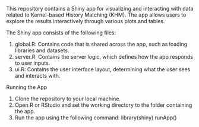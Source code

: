 This repository contains a Shiny app for visualizing and interacting with data related to Kernel-based History Matching (KHM). The app allows users to explore the results interactively through various plots and tables.

The Shiny app consists of the following files:

1. global.R: Contains code that is shared across the app, such as loading libraries and datasets.
2. server.R: Contains the server logic, which defines how the app responds to user inputs.
3. ui.R: Contains the user interface layout, determining what the user sees and interacts with.

Running the App
1. Clone the repository to your local machine.
2. Open R or RStudio and set the working directory to the folder containing the app.
3. Run the app using the following command:
   library(shiny)
   runApp()
